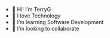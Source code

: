 - 👋 Hi! I’m TerryG
- 👀 I love Technology
- 🌱 I’m learning Software Development
- 💞️ I’m looking to collaborate

<!---
TerryG-Coder/TerryG-Coder is a ✨ special ✨ repository because its `README.md` (this file) appears on your GitHub profile.
You can click the Preview link to take a look at your changes.
--->
